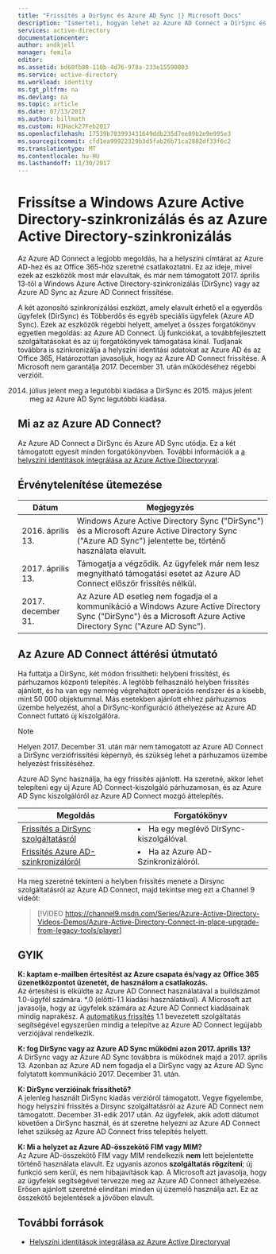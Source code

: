 ```yaml
---
title: "Frissítés a DirSync és Azure AD Sync |} Microsoft Docs"
description: "Ismerteti, hogyan lehet az Azure AD Connect a DirSync és az Azure AD Sync rendszerről."
services: active-directory
documentationcenter: 
author: andkjell
manager: femila
editor: 
ms.assetid: bd68fb88-110b-4d76-978a-233e15590803
ms.service: active-directory
ms.workload: identity
ms.tgt_pltfrm: na
ms.devlang: na
ms.topic: article
ms.date: 07/13/2017
ms.author: billmath
ms.custom: H1Hack27Feb2017
ms.openlocfilehash: 17539b703993431649ddb235d7ee09b2e9e995e3
ms.sourcegitcommit: cfd1ea99922329b3d5fab26b71ca2882df33f6c2
ms.translationtype: MT
ms.contentlocale: hu-HU
ms.lasthandoff: 11/30/2017
---
```

# <a name="upgrade-windows-azure-active-directory-sync-and-azure-active-directory-sync"></a>Frissítse a Windows Azure Active Directory-szinkronizálás és az Azure Active Directory-szinkronizálás
Az Azure AD Connect a legjobb megoldás, ha a helyszíni címtárat az Azure AD-hez és az Office 365-höz szeretné csatlakoztatni. Ez az ideje, mivel ezek az eszközök most már elavultak, és már nem támogatott 2017. április 13-től a Windows Azure Active Directory-szinkronizálás (DirSync) vagy az Azure AD Sync az Azure AD Connect frissítése.

A két azonosító szinkronizálási eszközt, amely elavult érhető el a egyerdős ügyfelek (DirSync) és Többerdős és egyéb speciális ügyfelek (Azure AD Sync). Ezek az eszközök régebbi helyett, amelyet a összes forgatókönyv egyetlen megoldás: az Azure AD Connect. Új funkciókat, a továbbfejlesztett szolgáltatásokat és az új forgatókönyvek támogatása kínál. Tudjanak továbbra is szinkronizálja a helyszíni identitási adatokat az Azure AD és az Office 365, Határozottan javasoljuk, hogy az Azure AD Connect frissítése. A Microsoft nem garantálja 2017. December 31. után működéséhez régebbi verzióit.

2014. július jelent meg a legutóbbi kiadása a DirSync és 2015. május jelent meg az Azure AD Sync legutóbbi kiadása.

## <a name="what-is-azure-ad-connect"></a>Mi az az Azure AD Connect?
Az Azure AD Connect a DirSync és Azure AD Sync utódja. Ez a két támogatott egyesít minden forgatókönyvben. További információk a [a helyszíni identitások integrálása az Azure Active Directoryval](active-directory-aadconnect.md).

## <a name="deprecation-schedule"></a>Érvénytelenítése ütemezése
| Dátum | Megjegyzés |
| --- | --- |
| 2016. április 13. |Windows Azure Active Directory Sync ("DirSync") és a Microsoft Azure Active Directory Sync ("Azure AD Sync") jelentette be, történő használata elavult. |
| 2017. április 13. |Támogatja a végződik. Az ügyfelek már nem lesz megnyitható támogatási esetet az Azure AD Connect először frissítés nélkül. |
|2017. december 31.|Az Azure AD esetleg nem fogadja el a kommunikáció a Windows Azure Active Directory Sync ("DirSync") és a Microsoft Azure Active Directory Sync ("Azure AD Sync").

## <a name="how-to-transition-to-azure-ad-connect"></a>Az Azure AD Connect áttérési útmutató
Ha futtatja a DirSync, két módon frissítheti: helybeni frissítést, és párhuzamos központi telepítés. A legtöbb felhasználó helyben frissítés ajánlott, és ha van egy nemrég végrehajtott operációs rendszer és a kisebb, mint 50 000 objektummal. Más esetekben ajánlott ehhez párhuzamos üzembe helyezést, ahol a DirSync-konfiguráció áthelyezése az Azure AD Connect futtató új kiszolgálóra.

>[!NOTE]
>Helyen 2017. December 31. után már nem támogatott az Azure AD Connect a DirSync verziófrissítési képernyő, és szükség lehet a párhuzamos üzembe helyezést frissítéséhez.

Azure AD Sync használja, ha egy frissítés ajánlott. Ha szeretné, akkor lehet telepíteni egy új Azure AD Connect-kiszolgáló párhuzamosan, és az Azure AD Sync kiszolgálóról az Azure AD Connect mozgó áttelepítés.

| Megoldás | Forgatókönyv |
| --- | --- |
| [Frissítés a DirSync szolgáltatásról](active-directory-aadconnect-dirsync-upgrade-get-started.md) |<li>Ha egy meglévő DirSync-kiszolgálóval.</li> |
| [Frissítés Azure AD-szinkronizálóról](active-directory-aadconnect-upgrade-previous-version.md) |<li>Ha az Azure AD-Szinkronizálóról.</li> |

Ha meg szeretné tekinteni a helyben frissítés menete a Dirsync szolgáltatásról az Azure AD Connect, majd tekintse meg ezt a Channel 9 videót:

> [!VIDEO https://channel9.msdn.com/Series/Azure-Active-Directory-Videos-Demos/Azure-Active-Directory-Connect-in-place-upgrade-from-legacy-tools/player]
>
>

## <a name="faq"></a>GYIK
**K: kaptam e-mailben értesítést az Azure csapata és/vagy az Office 365 üzenetközpontot üzenetét, de használom a csatlakozás.**  
Az értesítési is elküldte az Azure AD Connect használatával a buildszámot 1.0-ügyfél számára. \*.0 (előtti-1.1 kiadási használatával). A Microsoft azt javasolja, hogy az ügyfelek számára az Azure AD Connect kiadásainak mindig naprakész. A [automatikus frissítés](active-directory-aadconnect-feature-automatic-upgrade.md) 1.1 bevezetett szolgáltatás segítségével egyszerűen mindig a telepítve az Azure AD Connect legújabb verziójával rendelkezik.

**K: fog DirSync vagy az Azure AD Sync működni azon 2017. április 13?**  
A DirSync vagy az Azure AD Sync továbbra is működnek majd a 2017. április 13.  Azonban az Azure AD nem fogadja el a DirSync vagy az Azure AD Sync folytatott kommunikáció 2017. December 31. után.

**K: DirSync verzióinak frissíthető?**  
A jelenleg használt DirSync kiadás verzióról támogatott. Vegye figyelembe, hogy helyszíni frissítés a Dirsync szolgáltatásról az Azure AD Connect nem támogatott. December 31-edik 2017 után. Az ügyfelek, akik adott dátumot követően a DirSync használ, és át szeretne helyezni az Azure AD Connect lehet szükség az Azure AD Connect friss telepítés helyett.

**K: Mi a helyzet az Azure AD-összekötő FIM vagy MIM?**  
Az Azure AD-összekötő FIM vagy MIM rendelkezik **nem** lett bejelentette történő használata elavult. Ez ugyanis azonos **szolgáltatás rögzíteni**; új funkció sem kerül, és nem hibajavítások kap. A Microsoft azt javasolja, hogy az ügyfelek segítségével tervezze meg az Azure AD Connect áthelyezése. Erősen ajánlott szeretné elindítani minden új üzemelő használja azt. Ez az összekötő bejelentések a jövőben elavult.

## <a name="additional-resources"></a>További források
* [Helyszíni identitások integrálása az Azure Active Directoryval](active-directory-aadconnect.md)
